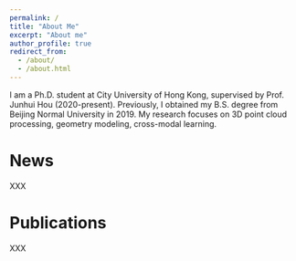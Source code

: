 ```yaml
---
permalink: /
title: "About Me"
excerpt: "About me"
author_profile: true
redirect_from: 
  - /about/
  - /about.html
---
```



I am a Ph.D. student at City University of Hong Kong, supervised by Prof. Junhui Hou (2020-present). Previously, I obtained my B.S. degree from Beijing Normal University in 2019.
My research focuses on 3D point cloud processing, geometry modeling, cross-modal learning.


News
======
XXX


Publications
======
XXX

